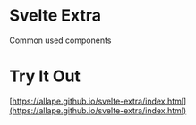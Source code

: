 # Svelte Extra

Common used components

# Try It Out

[https://allape.github.io/svelte-extra/index.html](https://allape.github.io/svelte-extra/index.html)
